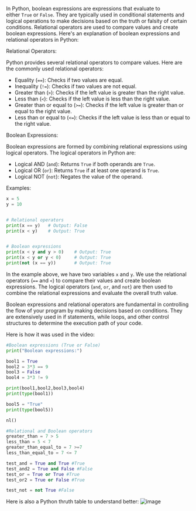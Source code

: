 
In Python, boolean expressions are expressions that evaluate to either `True` or `False`. They are typically used in conditional statements and logical operations to make decisions based on the truth or falsity of certain conditions. Relational operators are used to compare values and create boolean expressions. Here's an explanation of boolean expressions and relational operators in Python:

Relational Operators:

Python provides several relational operators to compare values. Here are the commonly used relational operators:

- Equality (`==`): Checks if two values are equal.
- Inequality (`!=`): Checks if two values are not equal.
- Greater than (`>`): Checks if the left value is greater than the right value.
- Less than (`<`): Checks if the left value is less than the right value.
- Greater than or equal to (`>=`): Checks if the left value is greater than or equal to the right value.
- Less than or equal to (`<=`): Checks if the left value is less than or equal to the right value.

Boolean Expressions:

Boolean expressions are formed by combining relational expressions using logical operators. The logical operators in Python are:

- Logical AND (`and`): Returns `True` if both operands are `True`.
- Logical OR (`or`): Returns `True` if at least one operand is `True`.
- Logical NOT (`not`): Negates the value of the operand.

Examples:

```python
x = 5
y = 10


# Relational operators
print(x == y)   # Output: False
print(x < y)    # Output: True


# Boolean expressions
print(x < y and y > 0)    # Output: True
print(x < y or y < 0)     # Output: True
print(not (x == y))       # Output: True
```

In the example above, we have two variables `x` and `y`. We use the relational operators (`==` and `<`) to compare their values and create boolean expressions. The logical operators (`and`, `or`, and `not`) are then used to combine the relational expressions and evaluate the overall truth value.

Boolean expressions and relational operators are fundamental in controlling the flow of your program by making decisions based on conditions. They are extensively used in if statements, while loops, and other control structures to determine the execution path of your code.

Here is how it was used in the video:

```python
#Boolean expressions (True or False)
print("Boolean expressions:")

bool1 = True
bool2 = 3*3 == 9
bool3 = False
bool4 = 3*3 != 9

print(bool1,bool2,bool3,bool4)
print(type(bool1))

bool5 = "True"
print(type(bool5))

nl()

#Relational and Boolean operators
greater_than = 7 > 5
less_than = 5 < 7
greater_than_equal_to = 7 >=7
less_than_equal_to = 7 <= 7

test_and = True and True #True
test_and2 = True and False #False
test_or = True or True #True
test_or2 = True or False #True

test_not = not True #False
```
Here is also a Python thruth table to understand better:
![image](https://github.com/sec-fortress/Practical-Ethical-Hacking-Notes/assets/132317714/83a6f0f5-ecef-4c85-a28e-6b12567dfc07)

